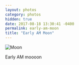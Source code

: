```yaml
---
layout: photos
category: photos
hidden: true
date: 2017-08-18 13:30:41 -0400
permalink: early-am-moon
title: "Early AM Moon"
---
```


![Moon](http://jonkit.ca/cdn/photos/2017-08-18-early-morning-moon.jpeg)

Early AM moooon
